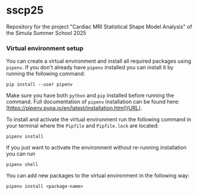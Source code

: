 # sscp25
Repository for the project "Cardiac MRI Statistical Shape Model Analysis" of the Simula Summer School 2025


### Virtual environment setup

You can create a virtual environment and install all required packages using `pipenv`. If you don't already have `pipenv` installed you can install it by running the following command:

```
pip install --user pipenv
```

Make sure you have both `python` and `pip` installed before running the command. Full documentation of `pipenv` installation can be found here: [https://pipenv.pypa.io/en/latest/installation.html](URL).


To install and activate the virtual environment run the following command in your terminal where the `Pipfile` and `Pipfile.lock` are located:

```
pipenv install
```

If you just want to activate the environment without re-running installation you can run

```
pipenv shell
```

You can add new packages to the virtual environment in the following way:

```
pipenv install <package-name>
```